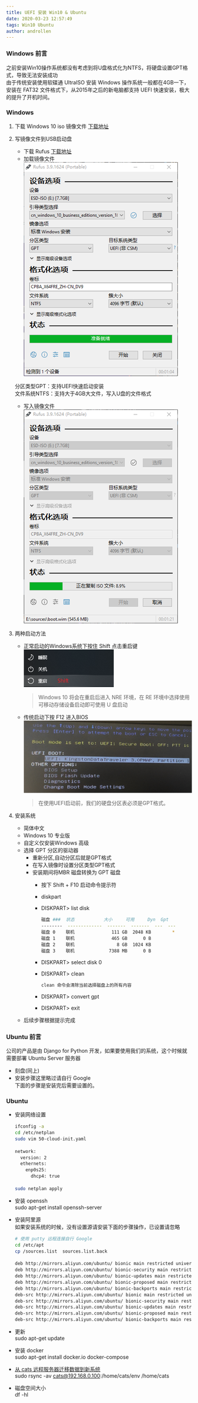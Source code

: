 ```yaml
---
title: UEFI 安装 Win10 & Ubuntu
date: 2020-03-23 12:57:49  
tags: Win10 Ubuntu
author: androllen 
---
```


### Windows 前言

之前安装Win10操作系统都没有考虑到将U盘格式化为NTFS，将硬盘设置GPT格式，导致无法安装成功  
由于传统安装使用软碟通 UltraISO 安装 Windows 操作系统一般都在4GB一下，安装在 FAT32 文件格式下，从2015年之后的新电脑都支持 UEFI 快速安装，极大的提升了开机时间。  

### Windows

1. 下载 Windows 10 iso 镜像文件 [下载地址](https://msdn.itellyou.cn/)
2. 写镜像文件到USB启动盘
   - 下载 Rufus [下载地址](https://rufus.ie/)
   - 加载镜像文件  
      ![加载镜像文件](/assets/posts/20200323132047.png)  

    分区类型GPT：支持UEFI快速启动安装  
    文件系统NTFS：支持大于4GB大文件，写入U盘的文件格式  
   - 写入镜像文件  
      ![写入镜像文件](/assets/posts/20200323135331.png)

3. 两种启动方法  
   - 正常启动的Windows系统下按住 Shift 点击重启键  
      ![Shift](/assets/posts/20200323140635.png)  

     > Windows 10 将会在重启后进入 NRE 环境，在 RE 环境中选择使用可移动存储设备启动即可使用 U 盘启动
   - 传统启动下按 F12 进入BIOS  
      ![RE](/assets/posts/20200323140409.png)  
     > 在使用UEFI启动前，我们的硬盘分区表必须是GPT格式。

4. 安装系统
   - 简体中文
   - Windows 10 专业版
   - 自定义仅安装Windows 高级
   - 选择 GPT 分区的驱动器  
      - 重新分区,自动分区后就是GPT格式
      - 在写入镜像时设置分区类型GPT格式
      - 安装期间将MBR 磁盘转换为 GPT 磁盘
        - 按下 Shift + F10 启动命令提示符
        - diskpart
        - DISKPART> list disk

           ``` bash
           磁盘 ###  状态           大小     可用     Dyn  Gpt
           --------  -------------  -------  -------  ---  ---
           磁盘 0    联机              111 GB  2048 KB        *
           磁盘 1    联机              465 GB      0 B
           磁盘 2    联机                8 GB  1024 KB
           磁盘 3    联机             7388 MB      0 B
           ```

        - DISKPART> select disk 0
        - DISKPART> clean

           ``` bash
           clean 命令会清除当前选择磁盘上的所有内容
           ```

        - DISKPART> convert gpt
        - DISKPART> exit
   - 后续步骤根据提示完成

### Ubuntu 前言

公司的产品是由 Django for Python 开发，如果要使用我们的系统，这个时候就需要部署 Ubuntu Server 服务器  

- 刻盘(同上)  
- 安装步骤这里略过请自行 Google  
下面的步骤是安装完后需要设置的。

### Ubuntu

- 安装网络设置

  ``` bash
  ifconfig -a
  cd /etc/netplan
  sudo vim 50-cloud-init.yaml

  network:
    version: 2
    ethernets:
      enp0s25:
        dhcp4: true

  sudo netplan apply
  ```

- 安装 openssh  
sudo apt-get install openssh-server

- 安装阿里源  
  如果安装系统的时候，没有设置源请安装下面的步骤操作，已设置请忽略

  ``` bash
  # 使用 putty 远程连接自行 Google
  cd /etc/apt
  cp /sources.list  sources.list.back
  
  deb http://mirrors.aliyun.com/ubuntu/ bionic main restricted universe multiverse  
  deb http://mirrors.aliyun.com/ubuntu/ bionic-security main restricted universe multiverse
  deb http://mirrors.aliyun.com/ubuntu/ bionic-updates main restricted universe multiverse
  deb http://mirrors.aliyun.com/ubuntu/ bionic-proposed main restricted universe multiverse
  deb http://mirrors.aliyun.com/ubuntu/ bionic-backports main restricted universe multiverse
  deb-src http://mirrors.aliyun.com/ubuntu/ bionic main restricted universe multiverse
  deb-src http://mirrors.aliyun.com/ubuntu/ bionic-security main restricted universe multiverse
  deb-src http://mirrors.aliyun.com/ubuntu/ bionic-updates main restricted universe multiverse
  deb-src http://mirrors.aliyun.com/ubuntu/ bionic-proposed main restricted universe multiverse
  deb-src http://mirrors.aliyun.com/ubuntu/ bionic-backports main restricted universe multiverse
  ```

- 更新  
sudo apt-get update

- 安装 docker  
sudo apt-get install docker.io docker-compose

- [从 cats 远程服务器迁移数据到新系统](https://www.cnblogs.com/Tang-Yuan/p/11504434.html)  
sudo rsync -av cats@192.168.0.100:/home/cats/env /home/cats

- 磁盘空间大小  
df -hl
